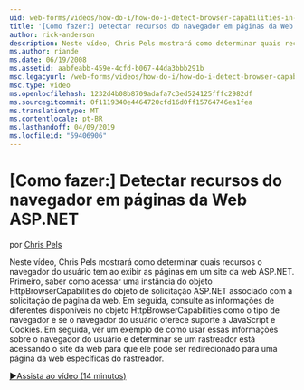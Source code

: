 ```yaml
---
uid: web-forms/videos/how-do-i/how-do-i-detect-browser-capabilities-in-aspnet-web-pages
title: '[Como fazer:] Detectar recursos do navegador em páginas da Web ASP.NET | Microsoft Docs'
author: rick-anderson
description: Neste vídeo, Chris Pels mostrará como determinar quais recursos o navegador do usuário tem ao exibir as páginas em um site da web ASP.NET. Primeiro, saber como acc....
ms.author: riande
ms.date: 06/19/2008
ms.assetid: aabfeabb-459e-4cfd-b067-44da3bbb291b
msc.legacyurl: /web-forms/videos/how-do-i/how-do-i-detect-browser-capabilities-in-aspnet-web-pages
msc.type: video
ms.openlocfilehash: 1232d4b08b8709adafa7c3ed524125fffc2982df
ms.sourcegitcommit: 0f1119340e4464720cfd16d0ff15764746ea1fea
ms.translationtype: MT
ms.contentlocale: pt-BR
ms.lasthandoff: 04/09/2019
ms.locfileid: "59406906"
---
```

# <a name="how-do-i-detect-browser-capabilities-in-aspnet-web-pages"></a>[Como fazer:] Detectar recursos do navegador em páginas da Web ASP.NET

por [Chris Pels](https://twitter.com/chrispels)

Neste vídeo, Chris Pels mostrará como determinar quais recursos o navegador do usuário tem ao exibir as páginas em um site da web ASP.NET. Primeiro, saber como acessar uma instância do objeto HttpBrowserCapabilities do objeto de solicitação ASP.NET associado com a solicitação de página da web. Em seguida, consulte as informações de diferentes disponíveis no objeto HttpBrowserCapabilities como o tipo de navegador e se o navegador do usuário oferece suporte a JavaScript e Cookies. Em seguida, ver um exemplo de como usar essas informações sobre o navegador do usuário e determinar se um rastreador está acessando o site da web para que ele pode ser redirecionado para uma página da web específicas do rastreador.

[&#9654;Assista ao vídeo (14 minutos)](https://channel9.msdn.com/Blogs/ASP-NET-Site-Videos/how-do-i-detect-browser-capabilities-in-aspnet-web-pages)
